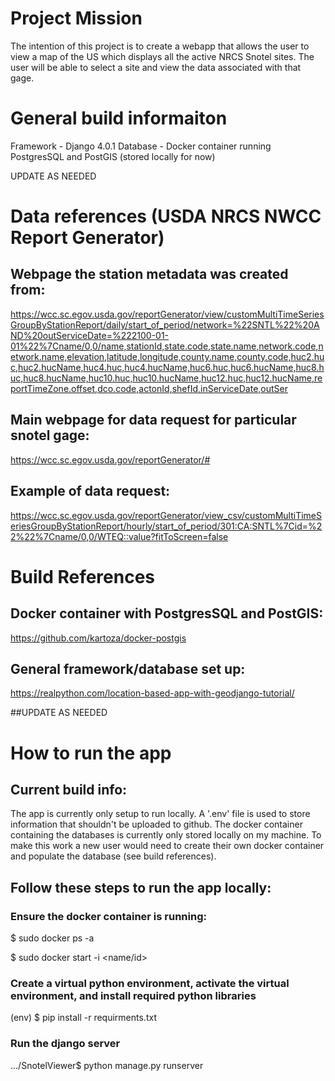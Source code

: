 # Project Mission 

The intention of this project is to create a webapp that allows the user to view a map of the US which displays all the active NRCS Snotel sites. The user will be able to select a site and view the data associated with that gage. 

# General build informaiton

Framework - Django 4.0.1
Database - Docker container running PostgresSQL and PostGIS (stored locally for now)

UPDATE AS NEEDED

# Data references (USDA NRCS NWCC Report Generator)

## Webpage the station metadata was created from:
https://wcc.sc.egov.usda.gov/reportGenerator/view/customMultiTimeSeriesGroupByStationReport/daily/start_of_period/network=%22SNTL%22%20AND%20outServiceDate=%222100-01-01%22%7Cname/0,0/name,stationId,state.code,state.name,network.code,network.name,elevation,latitude,longitude,county.name,county.code,huc2.huc,huc2.hucName,huc4.huc,huc4.hucName,huc6.huc,huc6.hucName,huc8.huc,huc8.hucName,huc10.huc,huc10.hucName,huc12.huc,huc12.hucName,reportTimeZone.offset,dco.code,actonId,shefId,inServiceDate,outSer

## Main webpage for data request for particular snotel gage:
https://wcc.sc.egov.usda.gov/reportGenerator/#

## Example of data request:
https://wcc.sc.egov.usda.gov/reportGenerator/view_csv/customMultiTimeSeriesGroupByStationReport/hourly/start_of_period/301:CA:SNTL%7Cid=%22%22%7Cname/0,0/WTEQ::value?fitToScreen=false

# Build References

## Docker container with PostgresSQL and PostGIS:
https://github.com/kartoza/docker-postgis

## General framework/database set up:
https://realpython.com/location-based-app-with-geodjango-tutorial/

##UPDATE AS NEEDED

# How to run the app

## Current build info:
The app is currently only setup to run locally. A '.env' file is used to store information that shouldn't be uploaded to github. The docker container containing the databases is currently only stored locally on my machine. To make this work a new user would need to create their own docker container and populate the database (see build references).

## Follow these steps to run the app locally:

### Ensure the docker container is running:
$ sudo docker ps -a

$ sudo docker start -i <name/id>

### Create a virtual python environment, activate the virtual environment, and install required python libraries
(env) $ pip install -r requirments.txt

### Run the django server
.../SnotelViewer$ python manage.py runserver
